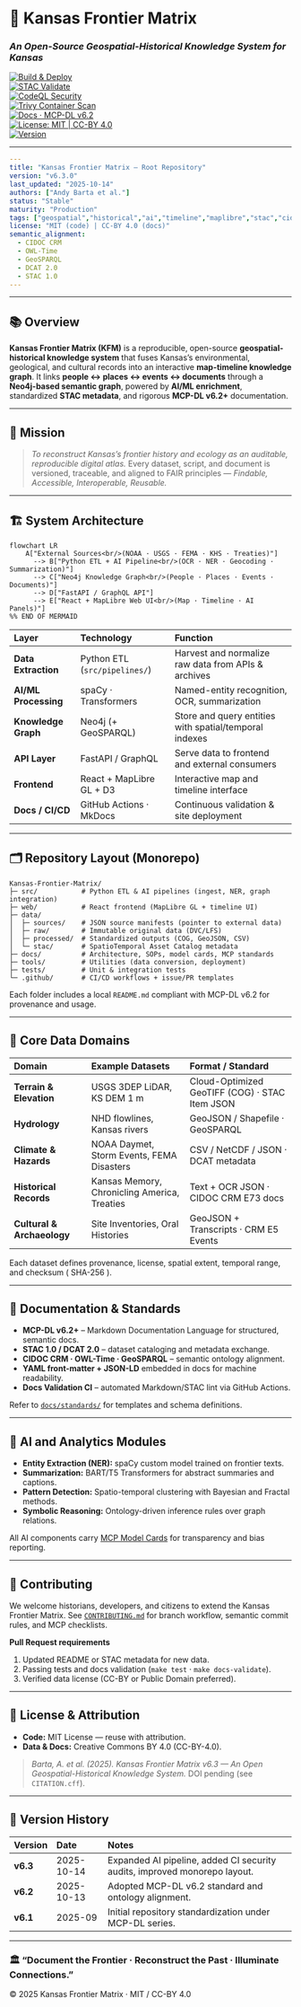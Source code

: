 # 🌾 Kansas Frontier Matrix  
### _An Open-Source Geospatial-Historical Knowledge System for Kansas_

[![Build & Deploy](https://github.com/bartytime4life/Kansas-Frontier-Matrix/actions/workflows/site.yml/badge.svg)](../../actions/workflows/site.yml)  
[![STAC Validate](https://github.com/bartytime4life/Kansas-Frontier-Matrix/actions/workflows/stac-validate.yml/badge.svg)](../../actions/workflows/stac-validate.yml)  
[![CodeQL Security](https://github.com/bartytime4life/Kansas-Frontier-Matrix/actions/workflows/codeql.yml/badge.svg)](../../actions/workflows/codeql.yml)  
[![Trivy Container Scan](https://github.com/bartytime4life/Kansas-Frontier-Matrix/actions/workflows/trivy.yml/badge.svg)](../../actions/workflows/trivy.yml)  
[![Docs · MCP-DL v6.2](https://img.shields.io/badge/Docs-MCP--DL%20v6.2-blue)](./docs/)  
[![License: MIT | CC-BY 4.0](https://img.shields.io/badge/License-MIT%20(code)%20%7C%20CC--BY%204.0%20(docs)-blue)](./LICENSE)  
[![Version](https://img.shields.io/badge/Version-v6.3-green)](./docs/standards/)

---

```yaml
---
title: "Kansas Frontier Matrix — Root Repository"
version: "v6.3.0"
last_updated: "2025-10-14"
authors: ["Andy Barta et al."]
status: "Stable"
maturity: "Production"
tags: ["geospatial","historical","ai","timeline","maplibre","stac","cidoc","mcp"]
license: "MIT (code) | CC-BY 4.0 (docs)"
semantic_alignment:
  - CIDOC CRM
  - OWL-Time
  - GeoSPARQL
  - DCAT 2.0
  - STAC 1.0
---
````

---

## 📚 Overview

**Kansas Frontier Matrix (KFM)** is a reproducible, open-source **geospatial-historical knowledge system** that fuses Kansas’s environmental, geological, and cultural records into an interactive **map-timeline knowledge graph**.
It links **people ↔ places ↔ events ↔ documents** through a **Neo4j-based semantic graph**, powered by **AI/ML enrichment**, standardized **STAC metadata**, and rigorous **MCP-DL v6.2+** documentation.

---

## 🧭 Mission

> *To reconstruct Kansas’s frontier history and ecology as an auditable, reproducible digital atlas.*
> Every dataset, script, and document is versioned, traceable, and aligned to FAIR principles — *Findable, Accessible, Interoperable, Reusable.*

---

## 🏗️ System Architecture

```mermaid
flowchart LR
    A["External Sources<br/>(NOAA · USGS · FEMA · KHS · Treaties)"]
      --> B["Python ETL + AI Pipeline<br/>(OCR · NER · Geocoding · Summarization)"]
      --> C["Neo4j Knowledge Graph<br/>(People · Places · Events · Documents)"]
      --> D["FastAPI / GraphQL API"]
      --> E["React + MapLibre Web UI<br/>(Map · Timeline · AI Panels)"]
%% END OF MERMAID
```

| Layer                | Technology                    | Function                                               |
| :------------------- | :---------------------------- | :----------------------------------------------------- |
| **Data Extraction**  | Python ETL (`src/pipelines/`) | Harvest and normalize raw data from APIs & archives    |
| **AI/ML Processing** | spaCy · Transformers          | Named-entity recognition, OCR, summarization           |
| **Knowledge Graph**  | Neo4j (+ GeoSPARQL)           | Store and query entities with spatial/temporal indexes |
| **API Layer**        | FastAPI / GraphQL             | Serve data to frontend and external consumers          |
| **Frontend**         | React + MapLibre GL + D3      | Interactive map and timeline interface                 |
| **Docs / CI/CD**     | GitHub Actions · MkDocs       | Continuous validation & site deployment                |

---

## 🗂 Repository Layout (Monorepo)

```text
Kansas-Frontier-Matrix/
├─ src/           # Python ETL & AI pipelines (ingest, NER, graph integration)
├─ web/           # React frontend (MapLibre GL + timeline UI)
├─ data/
│  ├─ sources/    # JSON source manifests (pointer to external data)
│  ├─ raw/        # Immutable original data (DVC/LFS)
│  ├─ processed/  # Standardized outputs (COG, GeoJSON, CSV)
│  └─ stac/       # SpatioTemporal Asset Catalog metadata
├─ docs/          # Architecture, SOPs, model cards, MCP standards
├─ tools/         # Utilities (data conversion, deployment)
├─ tests/         # Unit & integration tests
└─ .github/       # CI/CD workflows + issue/PR templates
```

Each folder includes a local `README.md` compliant with MCP-DL v6.2 for provenance and usage.

---

## 🧮 Core Data Domains

| Domain                     | Example Datasets                             | Format / Standard                              |
| :------------------------- | :------------------------------------------- | :--------------------------------------------- |
| **Terrain & Elevation**    | USGS 3DEP LiDAR, KS DEM 1 m                  | Cloud-Optimized GeoTIFF (COG) · STAC Item JSON |
| **Hydrology**              | NHD flowlines, Kansas rivers                 | GeoJSON / Shapefile · GeoSPARQL                |
| **Climate & Hazards**      | NOAA Daymet, Storm Events, FEMA Disasters    | CSV / NetCDF / JSON · DCAT metadata            |
| **Historical Records**     | Kansas Memory, Chronicling America, Treaties | Text + OCR JSON · CIDOC CRM E73 docs           |
| **Cultural & Archaeology** | Site Inventories, Oral Histories             | GeoJSON + Transcripts · CRM E5 Events          |

Each dataset defines provenance, license, spatial extent, temporal range, and checksum ( SHA-256 ).

---

## 💠 Documentation & Standards

* **MCP-DL v6.2+** – Markdown Documentation Language for structured, semantic docs.
* **STAC 1.0 / DCAT 2.0** – dataset cataloging and metadata exchange.
* **CIDOC CRM · OWL-Time · GeoSPARQL** – semantic ontology alignment.
* **YAML front-matter + JSON-LD** embedded in docs for machine readability.
* **Docs Validation CI** – automated Markdown/STAC lint via GitHub Actions.

Refer to [`docs/standards/`](./docs/standards/) for templates and schema definitions.

---

## 🤖 AI and Analytics Modules

* **Entity Extraction (NER):** spaCy custom model trained on frontier texts.
* **Summarization:** BART/T5 Transformers for abstract summaries and captions.
* **Pattern Detection:** Spatio-temporal clustering with Bayesian and Fractal methods.
* **Symbolic Reasoning:** Ontology-driven inference rules over graph relations.

All AI components carry [MCP Model Cards](./docs/templates/model_card.md) for transparency and bias reporting.

---

## 🧩 Contributing

We welcome historians, developers, and citizens to extend the Kansas Frontier Matrix.
See [`CONTRIBUTING.md`](./CONTRIBUTING.md) for branch workflow, semantic commit rules, and MCP checklists.

**Pull Request requirements**

1. Updated README or STAC metadata for new data.
2. Passing tests and docs validation (`make test` · `make docs-validate`).
3. Verified data license (CC-BY or Public Domain preferred).

---

## 📜 License & Attribution

* **Code:** MIT License — reuse with attribution.
* **Data & Docs:** Creative Commons BY 4.0 (CC-BY-4.0).

> *Barta, A. et al. (2025). Kansas Frontier Matrix v6.3 — An Open Geospatial-Historical Knowledge System.*
> DOI pending (see `CITATION.cff`).

---

## 🧾 Version History

| Version  | Date       | Notes                                                                     |
| :------- | :--------- | :------------------------------------------------------------------------ |
| **v6.3** | 2025-10-14 | Expanded AI pipeline, added CI security audits, improved monorepo layout. |
| **v6.2** | 2025-10-13 | Adopted MCP-DL v6.2 standard and ontology alignment.                      |
| **v6.1** | 2025-09    | Initial repository standardization under MCP-DL series.                   |

---

### 🏛 “Document the Frontier · Reconstruct the Past · Illuminate Connections.”

© 2025 Kansas Frontier Matrix  ·  MIT / CC-BY 4.0

```
```
